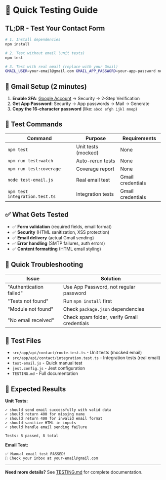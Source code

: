 # 🧪 Quick Testing Guide

## TL;DR - Test Your Contact Form

```bash
# 1. Install dependencies
npm install

# 2. Test without email (unit tests)
npm test

# 3. Test with real email (replace with your Gmail)
GMAIL_USER=your-email@gmail.com GMAIL_APP_PASSWORD=your-app-password node test-email.js
```

## 📧 Gmail Setup (2 minutes)

1. **Enable 2FA**: [Google Account](https://myaccount.google.com/) → Security → 2-Step Verification
2. **Get App Password**: Security → App passwords → Mail → Generate
3. **Copy the 16-character password** (like: `abcd efgh ijkl mnop`)

## 🚀 Test Commands

| Command | Purpose | Requirements |
|---------|---------|--------------|
| `npm test` | Unit tests (mocked) | None |
| `npm run test:watch` | Auto-rerun tests | None |
| `npm run test:coverage` | Coverage report | None |
| `node test-email.js` | Real email test | Gmail credentials |
| `npm test integration.test.ts` | Integration tests | Gmail credentials |

## ✅ What Gets Tested

- ✅ **Form validation** (required fields, email format)
- ✅ **Security** (HTML sanitization, XSS protection)
- ✅ **Email delivery** (actual Gmail sending)
- ✅ **Error handling** (SMTP failures, auth errors)
- ✅ **Content formatting** (HTML email styling)

## 🔧 Quick Troubleshooting

| Issue | Solution |
|-------|----------|
| "Authentication failed" | Use App Password, not regular password |
| "Tests not found" | Run `npm install` first |
| "Module not found" | Check `package.json` dependencies |
| "No email received" | Check spam folder, verify Gmail credentials |

## 📁 Test Files

- `src/app/api/contact/route.test.ts` - Unit tests (mocked email)
- `src/app/api/contact/integration.test.ts` - Integration tests (real email)
- `test-email.js` - Quick manual test
- `jest.config.js` - Jest configuration
- `TESTING.md` - Full documentation

## 🎯 Expected Results

**Unit Tests:**
```
✓ should send email successfully with valid data
✓ should return 400 for missing name
✓ should return 400 for invalid email format
✓ should sanitize HTML in inputs
✓ should handle email sending failure

Tests: 8 passed, 8 total
```

**Email Test:**
```
✅ Manual email test PASSED!
📧 Check your inbox at your-email@gmail.com
```

---

**Need more details?** See [TESTING.md](./TESTING.md) for complete documentation.